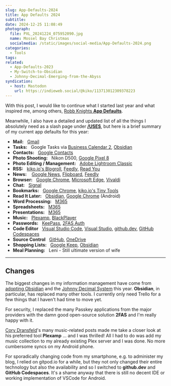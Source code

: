 ```yaml
---
slug: App-Defaults-2024
title: App Defaults 2024
subtitle:
date: 2024-12-25 11:08:49
photograph:
  file: PXL_20241224_075952090.jpg
  name: Mossel Bay Christmas
  socialmedia: /static/images/social-media/App-Defaults-2024.png
categories:
  - Tools
tags:
related:
  - App-Defaults-2023
  - My-Switch-to-Obsidian
  - Johnny-Decimal-Emerging-from-the-Abyss
syndication:
  - host: Mastodon
    url: https://indieweb.social/@kiko/113713012309378223
---
```


With this post, I would like to continue what I started last year and what inspired me, among others, [Robb Knights **App Defaults**](https://defaults.rknight.me/).

Meanwhile, I also have a detailed and updated list of all the things I absolutely need as a slash page under [**/USES**](/uses), but here is a brief summary of my current app defaults for this year:

<!-- more -->

- **Mail:**&nbsp;&nbsp;&nbsp;[Gmail](https://gmail.com)
- **Tasks:**&nbsp;&nbsp;&nbsp;Google Tasks via [Business Calendar 2](https://www.appgenix-software.com/), [Obsidian](https://obsidian.md)
- **Contacts:**&nbsp;&nbsp;&nbsp;[Google Contacts](https://contacts.google.com/)
- **Photo Shooting:**&nbsp;&nbsp;&nbsp;Nikon D500, [Google Pixel 8](https://store.google.com/product/pixel_8)
- **Photo Editing / Management:**&nbsp;&nbsp;&nbsp;[Adobe Lightroom Classic](https://www.adobe.com/products/photoshop-lightroom-classic.html)
- **RSS:**&nbsp;&nbsp;&nbsp;[kiko.io's Blogroll](/blogroll), [Feedly](https://feedly.com/), [Read You](/post/Read-You-Feed-Reader-for-Android/)
- **News:** &nbsp;&nbsp;&nbsp;[Google News](https://news.google.com/), [Flipboard](https://flipboard.com/), [Feedly](https://feedly.com/)
- **Browser:**&nbsp;&nbsp;&nbsp;[Google Chrome](https://www.google.com/intl/en/chrome/), [Microsoft Edge](https://www.microsoft.com/edge), [Vivaldi](https://vivaldi.com/)
- **Chat:**&nbsp;&nbsp;&nbsp;[Signal](https://signal.org/)
- **Bookmarks:**&nbsp;&nbsp;&nbsp;[Google Chrome](https://www.google.com/intl/en/chrome/), [kiko.io's Tiny Tools](/collections/tiny-tools/)
- **Read It Later:**&nbsp;&nbsp;&nbsp;[Obsidian](https://obsidian.md), [Google Chrome](https://www.google.com/intl/en/chrome/) (Android)
- **Word Processing:**&nbsp;&nbsp;&nbsp;[M365](https://www.microsoft.com/microsoft-365)
- **Spreadsheets:**&nbsp;&nbsp;&nbsp;[M365](https://www.microsoft.com/microsoft-365)
- **Presentations:**&nbsp;&nbsp;&nbsp;[M365](https://www.microsoft.com/microsoft-365)
- **Music:**&nbsp;&nbsp;&nbsp;[Plexamp](https://www.plex.tv/plexamp/), [BlackPlayer](https://play.google.com/store/apps/details?id=com.musicplayer.blackplayerfree&hl=de&gl=US)
- **Passwords:**&nbsp;&nbsp;&nbsp;[KeePass](https://keepass.info/), [2FAS Auth](https://2fas.com/)
- **Code Editor**&nbsp;&nbsp;&nbsp;[Visual Studio Code](https://code.visualstudio.com/), [Visual Studio](https://visualstudio.microsoft.com/), [github.dev](https://github.dev), [GitHub Codespaces](https://github.com/features/codespaces)
- **Source Control**&nbsp;&nbsp;&nbsp;[GitHub](https://github.com), [OneDrive](https://www.microsoft.com/en/microsoft-365/onedrive/online-cloud-storage)
- **Shopping Lists:**&nbsp;&nbsp;&nbsp;[Google Keep](https://keep.google.com/), [Obsidian](https://obsidian.md)
- **Meal Planning:**&nbsp;&nbsp;&nbsp;Leni - Still ultimate version of wife

---

## Changes

The biggest changes in my information management have come from [adopting Obsidian](/post/My-Switch-to-Obsidian) and the [Johnny Decimal System](/post/Johnny-Decimal-Emerging-from-the-Abyss) this year. **Obsidian**, in particular, has replaced many other tools. I currently only need Trello for a few things that I haven't had time to move yet.

For security, I replaced the many Passkey applications from the major providers with the damn good open-source solution **2FAS** and I'm really happy with it.

[Cory Dransfeld](https://coryd.dev/)'s many music-related posts made me take a closer look at his preferred tool **Plexamp** ... and I was thrilled! All I had to do was add my music collection to my already existing Plex server and I was done. No more cumbersome syncs on my Android phone.

For sporadically changing code from my smartphone, e.g. to administer my blog, I relied on gitpod.io for a while, but they not only changed their entire technology but also the availability and so I switched to **github.dev** and **GitHub Codespaces**. It's a shame anyway that there is still no decent IDE or working implementation of VSCode for Android.

